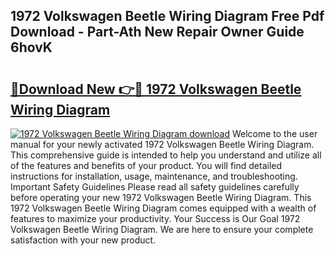 ## 1972 Volkswagen Beetle Wiring Diagram Free Pdf Download - Part-Ath New Repair Owner Guide 6hovK

# <h2><a href="http://dfubg8.blite.top/?on=1972+Volkswagen+Beetle+Wiring+Diagram">🔗Download New 👉🔴 1972 Volkswagen Beetle Wiring Diagram</a></h2>

[![1972 Volkswagen Beetle Wiring Diagram download](https://i.imgur.com/lujVjoI.png)](http://dfubg8.blite.top/?on=1972+Volkswagen+Beetle+Wiring+Diagram)
Welcome to the user manual for your newly activated 1972 Volkswagen Beetle Wiring Diagram. This comprehensive guide is intended to help you understand and utilize all of the features and benefits of your product. You will find detailed instructions for installation, usage, maintenance, and troubleshooting. Important Safety Guidelines Please read all safety guidelines carefully before operating your new 1972 Volkswagen Beetle Wiring Diagram. This 1972 Volkswagen Beetle Wiring Diagram comes equipped with a wealth of features to maximize your productivity. Your Success is Our Goal 1972 Volkswagen Beetle Wiring Diagram. We are here to ensure your complete satisfaction with your new product.
